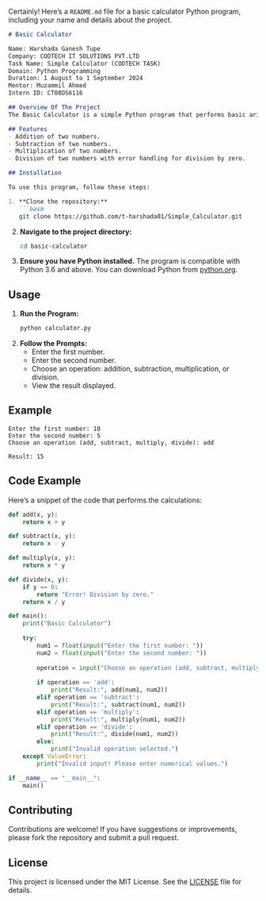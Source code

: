 Certainly! Here’s a `README.md` file for a basic calculator Python program, including your name and details about the project.

```markdown
# Basic Calculator

Name: Harshada Ganesh Tupe
Company: CODTECH IT SOLUTIONS PVT.LTD
Task Name: Simple Calculator (CODTECH TASK)
Domain: Python Programming
Duration: 1 August to 1 September 2024
Mentor: Muzammil Ahmed
Intern ID: CT08DS6116

## Overview Of The Project 
The Basic Calculator is a simple Python program that performs basic arithmetic operations. It allows users to enter two numbers and choose an operation (addition, subtraction, multiplication, division). The program then performs the selected operation and displays the result.

## Features
- Addition of two numbers.
- Subtraction of two numbers.
- Multiplication of two numbers.
- Division of two numbers with error handling for division by zero.

## Installation

To use this program, follow these steps:

1. **Clone the repository:**
   ```bash
   git clone https://github.com/t-harshada01/Simple_Calculator.git
   ```
2. **Navigate to the project directory:**
   ```bash
   cd basic-calculator
   ```
3. **Ensure you have Python installed.** The program is compatible with Python 3.6 and above. You can download Python from [python.org](https://www.python.org/).

## Usage

1. **Run the Program:**
   ```bash
   python calculator.py
   ```
2. **Follow the Prompts:**
   - Enter the first number.
   - Enter the second number.
   - Choose an operation: addition, subtraction, multiplication, or division.
   - View the result displayed.

## Example

```text
Enter the first number: 10
Enter the second number: 5
Choose an operation (add, subtract, multiply, divide): add

Result: 15
```

## Code Example

Here’s a snippet of the code that performs the calculations:

```python
def add(x, y):
    return x + y

def subtract(x, y):
    return x - y

def multiply(x, y):
    return x * y

def divide(x, y):
    if y == 0:
        return "Error! Division by zero."
    return x / y

def main():
    print("Basic Calculator")
    
    try:
        num1 = float(input("Enter the first number: "))
        num2 = float(input("Enter the second number: "))
        
        operation = input("Choose an operation (add, subtract, multiply, divide): ").strip().lower()
        
        if operation == 'add':
            print("Result:", add(num1, num2))
        elif operation == 'subtract':
            print("Result:", subtract(num1, num2))
        elif operation == 'multiply':
            print("Result:", multiply(num1, num2))
        elif operation == 'divide':
            print("Result:", divide(num1, num2))
        else:
            print("Invalid operation selected.")
    except ValueError:
        print("Invalid input! Please enter numerical values.")

if __name__ == "__main__":
    main()
```

## Contributing

Contributions are welcome! If you have suggestions or improvements, please fork the repository and submit a pull request.

## License

This project is licensed under the MIT License. See the [LICENSE](LICENSE) file for details.

